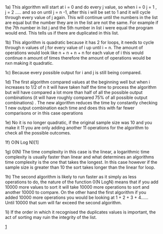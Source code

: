 1a)
This algorithm will start at i = 0 and do every j value, so when i = 0 j = 1 , j = 2 ..... and so on until j = n -1, after this i will be set to 1 and it will cycle through every value of j again. This will continue until the numbers in the list are equal but the number they are in the list are not the same. For example if the 7th number in list j and the 5th number in list i were equal the program would end. This tells us if there are duplicated in this list. 

1b)
This algorithm is quadratic because it has 2 for loops, it needs to cycle through n values of j for every value of i up until i = n. The amount of operations would look like n + n + n + n for each value of i this would continue n amount of times therefore the amount of operations would be nxn making it quadratic. 

1c)
Because every possible output for i and j is still being compared.

1d)
The first algorithm compared values at the beginning well but when i increases to 1/2 of n it will have taken half the time to process the algorithm but will have compared a lot more than half of all the possible output combinations (it will have roughly compared 75% of all possible output combinations) . The new algorithm reduces the time by constantly checking 1 new output combination each time and does this with far fewer comparisons or in this case operations

1e)
No it is no longer quadratic, if the original sample size was 10 and you make it 11 you are only adding another 11 operations for the algorithm to check all the possible outcomes. 

1f)
O(N Log N)[1]

1g)
0(N)
The time complexity in this case is the linear, a logarithmic time complexity is usually faster than linear and what determines an algorithms time complexity is the one that takes the longest. In this case however if the sample size is greater than 10 the sort takes longer than the linear for loop.

1h)
The second algorithm is likely to run faster as it simply as less operations to do,  the nature of the function 0(N LogN) means that if you add 10000 more values to sort it will take 10000 more operations to sort and another 10000 to compare. On the other hand the first algorithm if you added 10000 more operations you would be looking at 1 + 2 + 3 + 4...... Until 10000 that sum will far exceed the second algorithm.

1i)
If the order in which it recognised the duplicates values is important, the act of sorting may ruin the integrity of the list. 


[1](https://www.ics.uci.edu/~pattis/ICS-33/lectures/complexitypython.txt)


